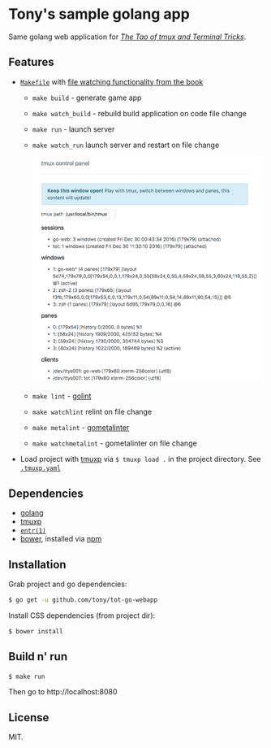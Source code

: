 # Tony's sample golang app

Same golang web application for [*The Tao of tmux and Terminal Tricks*](https://leanpub.com/the-tao-of-tmux/read).

## Features

* [`Makefile`](https://en.wikipedia.org/wiki/Makefile) with [file watching functionality from the
  book](https://leanpub.com/the-tao-of-tmux/read#leanpub-auto-file-watching)

  * `make build` - generate game app
  * `make watch_build` - rebuild build application on code file change
  * `make run` - launch server
  * `make watch_run` launch server and restart on file change

    ![screenshot](resources/screenshot.png)
  * `make lint` - [golint](https://github.com/golang/lint) 
  * `make watchlint` relint on file change
  * `make metalint` - [gometalinter](https://github.com/alecthomas/gometalinter) 
  * `make watchmetalint` - gometalinter on file change

* Load project with [tmuxp](https://tmuxp.git-pull.com) via `$ tmuxp load .` in
  the project directory. See [`.tmuxp.yaml`](.tmuxp.yaml)

## Dependencies

- [golang](https://golang.org/)
- [tmuxp](https://tmuxp.git-pull.com)
- [`entr(1)`](http://entrproject.org/)
- [bower](https://bower.io/#install-bower), installed via [npm](https://nodejs.org/en/)

## Installation

Grab project and go dependencies:

```bash
$ go get -u github.com/tony/tot-go-webapp
```

Install CSS dependencies (from project dir):

```bash
$ bower install
```

## Build n' run

```bash
$ make run
```

Then go to http://localhost:8080

## License

MIT.
